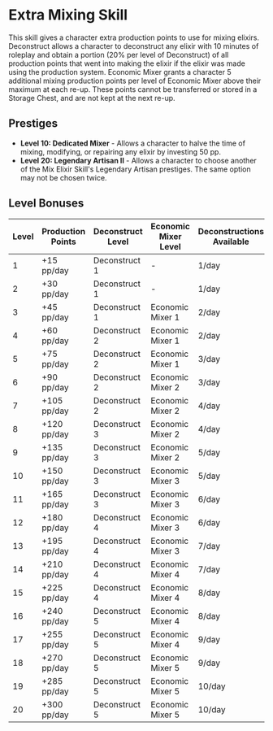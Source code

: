 # Extra Mixing Skill

This skill gives a character extra production points to use for mixing elixirs. Deconstruct allows a character to deconstruct any elixir with 10 minutes of roleplay and obtain a portion (20% per level of Deconstruct) of all production points that went into making the elixir if the elixir was made using the production system. Economic Mixer grants a character 5 additional mixing production points per level of Economic Mixer above their maximum at each re-up. These points cannot be transferred or stored in a Storage Chest, and are not kept at the next re-up.

## Prestiges
- **Level 10: Dedicated Mixer** - Allows a character to halve the time of mixing, modifying, or repairing any elixir by investing 50 pp.
- **Level 20: Legendary Artisan II** - Allows a character to choose another of the Mix Elixir Skill's Legendary Artisan prestiges. The same option may not be chosen twice.

## Level Bonuses
| Level | Production Points | Deconstruct Level | Economic Mixer Level | Deconstructions Available |
|-------|------------------|-------------------|---------------------|---------------------------|
| 1 | +15 pp/day | Deconstruct 1 | - | 1/day |
| 2 | +30 pp/day | Deconstruct 1 | - | 1/day |
| 3 | +45 pp/day | Deconstruct 1 | Economic Mixer 1 | 2/day |
| 4 | +60 pp/day | Deconstruct 2 | Economic Mixer 1 | 2/day |
| 5 | +75 pp/day | Deconstruct 2 | Economic Mixer 1 | 3/day |
| 6 | +90 pp/day | Deconstruct 2 | Economic Mixer 2 | 3/day |
| 7 | +105 pp/day | Deconstruct 2 | Economic Mixer 2 | 4/day |
| 8 | +120 pp/day | Deconstruct 3 | Economic Mixer 2 | 4/day |
| 9 | +135 pp/day | Deconstruct 3 | Economic Mixer 2 | 5/day |
| 10 | +150 pp/day | Deconstruct 3 | Economic Mixer 3 | 5/day |
| 11 | +165 pp/day | Deconstruct 3 | Economic Mixer 3 | 6/day |
| 12 | +180 pp/day | Deconstruct 4 | Economic Mixer 3 | 6/day |
| 13 | +195 pp/day | Deconstruct 4 | Economic Mixer 3 | 7/day |
| 14 | +210 pp/day | Deconstruct 4 | Economic Mixer 4 | 7/day |
| 15 | +225 pp/day | Deconstruct 4 | Economic Mixer 4 | 8/day |
| 16 | +240 pp/day | Deconstruct 5 | Economic Mixer 4 | 8/day |
| 17 | +255 pp/day | Deconstruct 5 | Economic Mixer 4 | 9/day |
| 18 | +270 pp/day | Deconstruct 5 | Economic Mixer 5 | 9/day |
| 19 | +285 pp/day | Deconstruct 5 | Economic Mixer 5 | 10/day |
| 20 | +300 pp/day | Deconstruct 5 | Economic Mixer 5 | 10/day | 